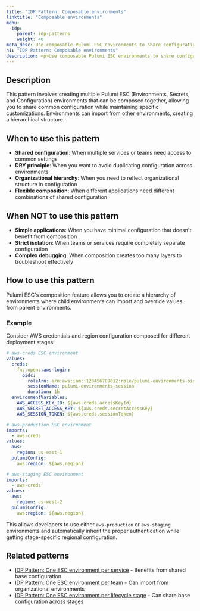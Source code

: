 ```yaml
---
title: "IDP Pattern: Composable environments"
linktitle: "Composable environments"
menu:
  idp:
    parent: idp-patterns
    weight: 40
meta_desc: Use composable Pulumi ESC environments to share configuration across services, teams, and lifecycle stages
h1: "IDP Pattern: Composable environments"
description: <p>Use composable Pulumi ESC environments to share configuration across services, teams, and lifecycle stages.</p>
---
```


## Description

This pattern involves creating multiple Pulumi ESC (Environments, Secrets, and Configuration) environments that can be composed together, allowing you to share common configuration while maintaining specific customizations. Environments can import from other environments, creating a hierarchical structure.

## When to use this pattern

- **Shared configuration**: When multiple services or teams need access to common settings
- **DRY principle**: When you want to avoid duplicating configuration across environments
- **Organizational hierarchy**: When you need to reflect organizational structure in configuration
- **Flexible composition**: When different applications need different combinations of shared configuration

## When NOT to use this pattern

- **Simple applications**: When you have minimal configuration that doesn't benefit from composition
- **Strict isolation**: When teams or services require completely separate configuration
- **Complex debugging**: When composition creates too many layers to troubleshoot effectively

## How to use this pattern

Pulumi ESC's composition feature allows you to create a hierarchy of environments where child environments can import and override values from parent environments.

### Example

Consider AWS credentials and region configuration composed for different deployment stages:

```yaml
# aws-creds ESC environment
values:
  creds:
    fn::open::aws-login:
      oidc:
        roleArn: arn:aws:iam::123456789012:role/pulumi-environments-oidc
        sessionName: pulumi-environments-session
        duration: 1h
  environmentVariables:
    AWS_ACCESS_KEY_ID: ${aws.creds.accessKeyId}
    AWS_SECRET_ACCESS_KEY: ${aws.creds.secretAccessKey}
    AWS_SESSION_TOKEN: ${aws.creds.sessionToken}
```

```yaml
# aws-production ESC environment
imports:
  - aws-creds
values:
  aws:
    region: us-east-1
  pulumiConfig:
    aws:region: ${aws.region}
```

```yaml
# aws-staging ESC environment
imports:
  - aws-creds
values:
  aws:
    region: us-west-2
  pulumiConfig:
    aws:region: ${aws.region}
```

This allows developers to use either `aws-production` or `aws-staging` environments and automatically inherit the proper authentication while getting stage-specific regional configuration.

## Related patterns

- [IDP Pattern: One ESC environment per service](/docs/idp/well-architected/patterns/one-esc-environment-per-service) - Benefits from shared base configuration
- [IDP Pattern: One ESC environment per team](/docs/idp/well-architected/patterns/one-esc-environment-per-team) - Can import from organizational environments
- [IDP Pattern: One ESC environment per lifecycle stage](/docs/idp/well-architected/patterns/one-esc-environment-per-lifecycle-stage) - Can share base configuration across stages
